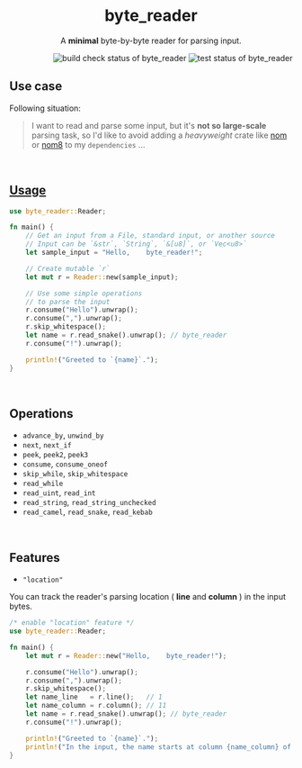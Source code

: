 <h1 align="center">byte_reader</h1>
<p align="center">A <strong>minimal</strong> byte-by-byte reader for parsing input.</p>

<div align="right">
    <img alt="build check status of byte_reader" src="https://github.com/kana-rus/byte_reader/actions/workflows/check.yml/badge.svg"/>
    <img alt="test status of byte_reader" src="https://github.com/kana-rus/byte_reader/actions/workflows/test.yml/badge.svg"/>
</div>

## Use case
Following situation:

> I want to read and parse some input, but it's **not so large-scale** parsing task, so I'd like to avoid adding a *heavyweight* crate like [nom](https://crates.io/crates/nom) or [nom8](https://crates.io/crates/nom8) to my `dependencies` ...

<br/>

<h2><a href="https://github.com/kana-rus/byte_reader/blob/main/examples/usage.rs">Usage</a></h2>

```rust
use byte_reader::Reader;

fn main() {
    // Get an input from a File, standard input, or another source
    // Input can be `&str`, `String`, `&[u8]`, or `Vec<u8>`
    let sample_input = "Hello,    byte_reader!";

    // Create mutable `r`
    let mut r = Reader::new(sample_input);

    // Use some simple operations
    // to parse the input
    r.consume("Hello").unwrap();
    r.consume(",").unwrap();
    r.skip_whitespace();
    let name = r.read_snake().unwrap(); // byte_reader
    r.consume("!").unwrap();

    println!("Greeted to `{name}`.");
}
```

<br/>

## Operations
- `advance_by`, `unwind_by`
- `next`, `next_if`
- `peek`, `peek2`, `peek3`
- `consume`, `consume_oneof`
- `skip_while`, `skip_whitespace`
- `read_while`
- `read_uint`, `read_int`
- `read_string`, `read_string_unchecked`
- `read_camel`, `read_snake`, `read_kebab`

<br/>

## Features
- `"location"`

You can track the reader's parsing location ( **line** and **column** ) in the input bytes.

```rust
/* enable "location" feature */
use byte_reader::Reader;

fn main() {
    let mut r = Reader::new("Hello,    byte_reader!");

    r.consume("Hello").unwrap();
    r.consume(",").unwrap();
    r.skip_whitespace();
    let name_line   = r.line();   // 1
    let name_column = r.column(); // 11
    let name = r.read_snake().unwrap(); // byte_reader
    r.consume("!").unwrap();

    println!("Greeted to `{name}`.");
    println!("In the input, the name starts at column {name_column} of line {name_line}");
}
```

